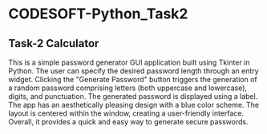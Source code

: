 # CODESOFT-Python_Task2
## Task-2 Calculator
This is a simple password generator GUI application built using Tkinter in Python. The user can specify the desired password length through an entry widget. Clicking the "Generate Password" button triggers the generation of a random password comprising letters (both uppercase and lowercase), digits, and punctuation. The generated password is displayed using a label. The app has an aesthetically pleasing design with a blue color scheme. The layout is centered within the window, creating a user-friendly interface. Overall, it provides a quick and easy way to generate secure passwords.
